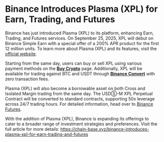 # Binance Introduces Plasma (XPL) for Earn, Trading, and Futures

Binance has just introduced Plasma (XPL) to its platform, enhancing Earn, Trading, and Futures services. On September 25, 2025, XPL will debut on Binance Simple Earn with a special offer of a 200% APR product for the first 12 million units. To learn more about Plasma (XPL) and its features, visit the [official website](https://www.plasma.io).

Starting from the same day, users can buy or sell XPL using various payment methods on the **[Buy Crypto](https://www.binance.com/en/crypto/buy?utm_source=announcement&utm_campaign=quicklisting)** page. Additionally, XPL will be available for trading against BTC and USDT through **[Binance Convert](https://www.binance.com/en/convert/USDT/XPL)** with zero transaction fees.

Plasma (XPL) will also become a borrowable asset on both Cross and Isolated Margin trading from the same day. The USDⓈ-M XPL Perpetual Contract will be converted to standard contracts, supporting 50x leverage across 24/7 trading hours. For detailed information, head over to [Binance Futures](https://www.binance.com/en/trade/XPL_USDT?type=cross).

With the addition of Plasma (XPL), Binance is expanding its offerings to cater to a broader range of investment strategies and preferences. Visit the full article for more details: https://chain-base.xyz/binance-introduces-plasma-xpl-for-earn-trading-and-futures